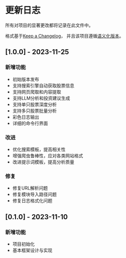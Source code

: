 # 更新日志

所有对项目的显著更改都将记录在此文件中。

格式基于[Keep a Changelog](https://keepachangelog.com/zh-CN/1.0.0/)，
并且该项目遵循[语义化版本](https://semver.org/lang/zh-CN/)。

## [1.0.0] - 2023-11-25

### 新增功能

- 初始版本发布
- 支持搜索引擎自动获取股票信息
- 支持网页爬取和内容提取
- 支持LLM分析和投资建议生成
- 支持单只股票深度分析
- 支持多只股票批量分析
- 彩色日志输出
- 详细的命令行界面

### 改进

- 优化搜索模板，提高相关性
- 增强爬虫鲁棒性，应对各类网站格式
- 改进提示词模板，提高分析质量

### 修复

- 修复URL解析问题
- 修复模块导入路径问题
- 修复日志格式化问题

## [0.1.0] - 2023-11-10

### 新增功能

- 项目初始化
- 基本框架设计与实现 